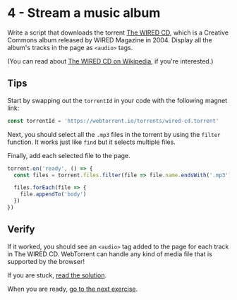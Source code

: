 # 4 - Stream a music album

Write a script that downloads the torrent [The WIRED CD](https://webtorrent.io/torrents/wired-cd.torrent), which is a Creative Commons album released by WIRED Magazine in 2004. Display all the album's tracks in the page as `<audio>` tags.

(You can read about [The WIRED CD on Wikipedia](https://en.wikipedia.org/wiki/The_Wired_CD), if you're interested.)

## Tips

Start by swapping out the `torrentId` in your code with the following magnet link:

```js
const torrentId = 'https://webtorrent.io/torrents/wired-cd.torrent'
```

Next, you should select all the `.mp3` files in the torrent by using the `filter` function. It works just like `find` but it selects multiple files.

Finally, add each selected file to the page.

```js
torrent.on('ready', () => {
  const files = torrent.files.filter(file => file.name.endsWith('.mp3'))

  files.forEach(file => {
    file.appendTo('body')
  })
})
```

## Verify

If it worked, you should see an `<audio>` tag added to the page for each track in The WIRED CD. WebTorrent can handle any kind of media file that is supported by the browser!

If you are stuck, [read the solution](https://codepen.io/ferossity/pen/XWmwvbb?editors=1010).

When you are ready, [go to the next exercise](05.md).
